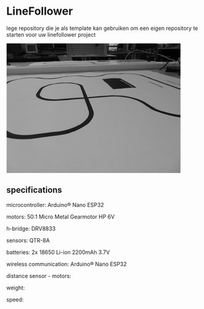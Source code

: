 # LineFollower

lege repository die je als template kan gebruiken om een eigen repository te starten voor uw linefollower project

![A description of my image](images/empty.png)

  
## specifications

microcontroller: Arduino® Nano ESP32

motors: 50:1 Micro Metal Gearmotor HP 6V

h-bridge: DRV8833

sensors: QTR-8A

batteries: 2x 18650 Li-ion 2200mAh 3.7V

wireless communication: Arduino® Nano ESP32

distance sensor - motors: 

weight:

speed: 

